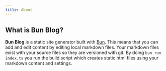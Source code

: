 ```yaml
---
title: About
---
```


## What is Bun Blog?

**Bun Blog** is a static site generator built with [Bun](https://bun.sh/). This
means that you can add and edit content by editing local markdown files. Your
markdown files exist with your source files so they are versioned with git. By
doing `bun run index.ts` you run the build script which creates static html
files using your markdown content and settings.
